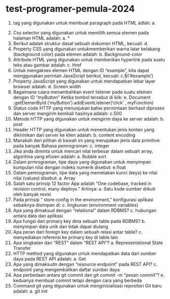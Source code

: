 # test-programer-pemula-2024
1.	tag yang digunakan untuk membuat paragraph pada HTML adlah:
a.	<p>
2.	Css selector yang digunakan untuk memililh semua elemen pada halaman HTML adalah:
a.	*
3.	Berikut adalah struktur dasat sebuah dokumen HTML, kecuali:
d. <main>
4.	Property CSS yang digunakan untukmemberikan warna latar belakang (background color) pada elemen adalah:
b.	Background-color
5.	Attribute HTML yang digunakan untuk memberikan hyperlink pada suatu teks atau gambar adalah:
c.	Href
6.	Untuk mengakses elemen HTML dengan ID “example”, kita dapat menggunakan perintah JavaScript berikut, kecuali:
c.$(‘#example’)
7.	Property JavaScript yang digunakan untuk mendapatkan lebar layer browser adalah:
d.	Screen.width
8.	Bagaimana caara menambahkan event listener pada suatu elemen dengan ID “myButton” Ketika tombol tersebut di klik:
e.	Document .getElemenById (‘myButton’).addEventListener(‘click’ , myFunction)
9.	Status code HTTP yang menunjukan bahw permintaan berhasil diproses dan server mengirim kembali hasilnya adalah:
c.500
10.	Metode HTTP yang digunakan untuk mengirim daya ke server adalah:
b. post
11.	Header HTTP yang digunakan untuk menentukan jenis konten yang dikirimkan dari server ke klien adalah:
b. content encoding
12.	Manakah dari pilihan di bawah ini yang merupakan jenis data primitive pada banyak Bahasa pemrograman:
c. integer
13.	Jika anda diminta untuk mencari nilai terbesar dalam sebuah array, algoritma yang efisien adalah:
a.	Bubble sort
14.	Dalam prmrograman, tipe daya yang digunakan untuk menyimpan kumpulan nilai dengan indeks numerik disebut:
e.float
15.	Dalam pemrograman, tipe data yang memetakan kunci (keys) ke nilai nilai (values) disebut:
a. Array
16.	Salah satu prinsip 12 factor App adalah “One codebase, tracked in revision control, many deploys.” Artinya:
a. Satu kode sumber diikuti oleh banyak revisi
17.	Pada prinsip “ store config in the environment,” konfigurasi aplikasi sebaiknya disimpan di:
c. lingkunan (environment variables)
18.	Apa yang dimaksud dengan “relational” dalam RDBMS?
    c. hubungan antara data dan aplikasi
20.	Apa fungsi dari primary key dma sebuah table pada RDBMS?
b. menyimpan data unik dan tidak dapat diulang
21.	Apa peran dari foreign key dalam sebuah relasi antar table?
c. menyediakan referensi ke primary key di table lain
22.	Apa singkatan dari “REST” dalam “REST API”?
a.	Representational State Transfer
23.	HTTP method yang digunakan untuk mendapatkan data dari sumber daya pada REST API adalah:
a.	Get
24.	Apa yang dimaksudn dengan “resource endpoint” pada REST API?
c. endpoint yang mengembalikan daftar sumber daya
25.	Apa perbedaan antara git commit dan git commit -m “pesan commit”?
e. keduanya membuat commit tetapi dengan cara yang berbeda
26.	Command git yang digunakan untuk menginisialisasi repositori Git baru adalah:
a. git init
